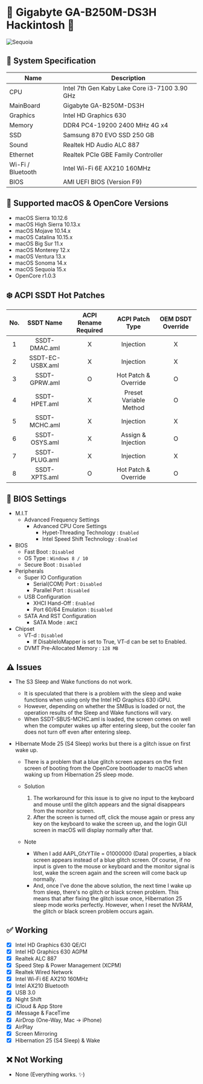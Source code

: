 # 🍧 Gigabyte GA-B250M-DS3H Hackintosh 🍦

![Sequoia](https://github.com/user-attachments/assets/65aa3f35-5683-4b5d-9d8d-689b6140bc05)

## 🌿 System Specification
| Name | Description |
| - | - |
| CPU | Intel 7th Gen Kaby Lake Core i3-7100 3.90 GHz |
| MainBoard | Gigabyte GA-B250M-DS3H |
| Graphics | Intel HD Graphics 630 |
| Memory | DDR4 PC4-19200 2400 MHz 4G x4 |
| SSD | Samsung 870 EVO SSD 250 GB |
| Sound | Realtek HD Audio ALC 887 |
| Ethernet | Realtek PCIe GBE Family Controller |
| Wi-Fi / Bluetooth | Intel Wi-Fi 6E AX210 160MHz |
| BIOS | AMI UEFI BIOS (Version F9) |

## 🍃 Supported macOS & OpenCore Versions
- macOS Sierra 10.12.6
- macOS High Sierra 10.13.x
- macOS Mojave 10.14.x
- macOS Catalina 10.15.x
- macOS Big Sur 11.x
- macOS Monterey 12.x
- macOS Ventura 13.x
- macOS Sonoma 14.x
- macOS Sequoia 15.x
- OpenCore r1.0.3

## ❄️ ACPI SSDT Hot Patches
| No. | SSDT Name | ACPI Rename Required | ACPI Patch Type | OEM DSDT Override |
|:-:|:-:|:-:|:-:|:-:|
| 1 | SSDT-DMAC.aml | X | Injection | X |
| 2 | SSDT-EC-USBX.aml | X | Injection | X |
| 3 | SSDT-GPRW.aml | O | Hot Patch & Override | O |
| 4 | SSDT-HPET.aml | X | Preset Variable Method | O |
| 5 | SSDT-MCHC.aml | X | Injection | X |
| 6 | SSDT-OSYS.aml | X | Assign & Injection | O |
| 7 | SSDT-PLUG.aml | X | Injection | X |
| 8 | SSDT-XPTS.aml | O | Hot Patch & Override | O |

## 🍁 BIOS Settings
- M.I.T
  - Advanced Frequency Settings
    - Advanced CPU Core Settings
      - Hypet-Threading Technology : `Enabled`
      - Intel Speed Shift Technology : `Enabled`
- BIOS
  - Fast Boot : `Disabled`
  - OS Type : `Windows 8 / 10`
  - Secure Boot : `Disabled`
- Peripherals
  - Super IO Configuration
    - Serial(COM) Port : `Disabled`
    - Parallel Port : `Disabled`
  - USB Configuration
    - XHCI Hand-Off : `Enabled`
    - Port 60/64 Emulation : `Disabled`
  - SATA And RST Configuration
    - SATA Mode : `AHCI`
- Chipset
  - VT-d : `Disabled`
    - If DisableIoMapper is set to True, VT-d can be set to Enabled.
  - DVMT Pre-Allocated Memory : `128 MB`

## ⚠️ Issues
- The S3 Sleep and Wake functions do not work.
  - It is speculated that there is a problem with the sleep and wake functions when using only the Intel HD Graphics 630 iGPU.
  - However, depending on whether the SMBus is loaded or not, the operation results of the Sleep and Wake functions will vary.
  - When SSDT-SBUS-MCHC.aml is loaded, the screen comes on well when the computer wakes up after entering sleep, but the cooler fan does not turn off even after entering sleep.

- Hibernate Mode 25 (S4 Sleep) works but there is a glitch issue on first wake up.
  - There is a problem that a blue glitch screen appears on the first screen of booting from the OpenCore bootloader to macOS when waking up from Hibernation 25 sleep mode.

  - Solution
    1. The workaround for this issue is to give no input to the keyboard and mouse until the glitch appears and the signal disappears from the monitor screen.
    2. After the screen is turned off, click the mouse again or press any key on the keyboard to wake the screen up, and the login GUI screen in macOS will display normally after that.

  - Note
    - When I add AAPL,GfxYTile = 01000000 (Data) properties, a black screen appears instead of a blue glitch screen. Of course, if no input is given to the mouse or keyboard and the monitor signal is lost, wake the screen again and the screen will come back up normally.
    - And, once I've done the above solution, the next time I wake up from sleep, there's no glitch or black screen problem. This means that after fixing the glitch issue once, Hibernation 25 sleep mode works perfectly. However, when I reset the NVRAM, the glitch or black screen problem occurs again.

## ✅ Working
- [X] Intel HD Graphics 630 QE/CI
- [X] Intel HD Graphics 630 AGPM
- [X] Realtek ALC 887
- [X] Speed Step & Power Management (XCPM)
- [X] Realtek Wired Network
- [X] Intel Wi-Fi 6E AX210 160MHz
- [X] Intel AX210 Bluetooth
- [X] USB 3.0
- [X] Night Shift
- [X] iCloud & App Store
- [X] iMessage & FaceTime
- [X] AirDrop (One-Way, Mac -> iPhone)
- [X] AirPlay
- [X] Screen Mirroring
- [X] Hibernation 25 (S4 Sleep) & Wake

## ❌ Not Working
- None (Everything works. ✨)
